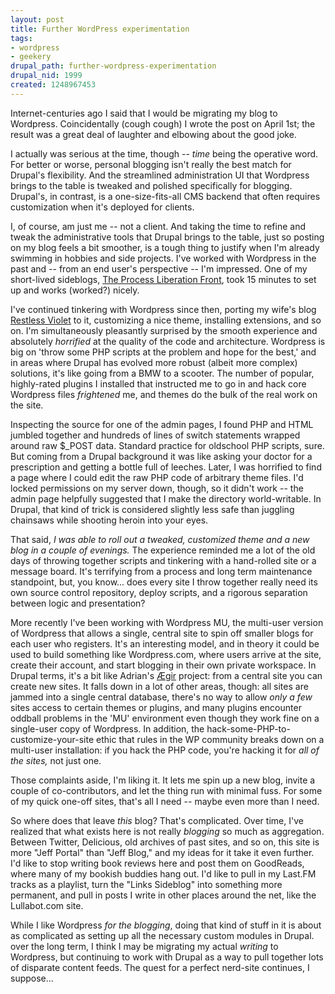 ```yaml
--- 
layout: post
title: Further WordPress experimentation
tags: 
- wordpress
- geekery
drupal_path: further-wordpress-experimentation
drupal_nid: 1999
created: 1248967453
---
```

Internet-centuries ago I said that I would be migrating my blog to Wordpress. Coincidentally (cough cough) I wrote the post on April 1st; the result was a great deal of laughter and elbowing about the good joke.

I actually was serious at the time, though -- <em>time</em> being the operative word. For better or worse, personal blogging isn't really the best match for Drupal's flexibility. And the streamlined administration UI that Wordpress brings to the table is tweaked and polished specifically for blogging. Drupal's, in contrast, is a one-size-fits-all CMS backend that often requires customization when it's deployed for clients.

I, of course, am just me -- not a client. And taking the time to refine and tweak the administrative tools that Drupal brings to the table, just so posting on my blog feels a bit smoother, is a tough thing to justify when I'm already swimming in hobbies and side projects. I've worked with Wordpress in the past and -- from an end user's perspective -- I'm impressed. One of my short-lived sideblogs, <a href="http://processliberation.org/">The Process Liberation Front</a>, took 15 minutes to set up and works (worked?) nicely.

I've continued tinkering with Wordpress since then, porting my wife's blog <a href="http://restlessviolet.com">Restless Violet</a> to it, customizing a nice theme, installing extensions, and so on. I'm simultaneously pleasantly surprised by the smooth experience and absolutely <em>horrified</em> at the quality of the code and architecture. Wordpress is big on 'throw some PHP scripts at the problem and hope for the best,' and in areas where Drupal has evolved more robust (albeit more complex) solutions, it's like going from a BMW to a scooter. The number of popular, highly-rated plugins I installed that instructed me to go in and hack core Wordpress files <em>frightened</em> me, and themes do the bulk of the real work on the site.

Inspecting the source for one of the admin pages, I found PHP and HTML jumbled together and hundreds of lines of switch statements wrapped around raw $_POST data. Standard practice for oldschool PHP scripts, sure. But coming from a Drupal background it was like asking your doctor for a prescription and getting a bottle full of leeches. Later, I was horrified to find a page where I could edit the raw PHP code of arbitrary theme files. I'd locked permissions on my server down, though, so it didn't work -- the admin page helpfully suggested that I make the directory world-writable. In Drupal, that kind of trick is considered slightly less safe than juggling chainsaws while shooting heroin into your eyes.

That said, <em>I was able to roll out a tweaked, customized theme and a new blog in a couple of evenings.</em> The experience reminded me a lot of the old days of throwing together scripts and tinkering with a hand-rolled site or a message board. It's terrifying from a process and long term maintenance standpoint, but, you know... does every site I throw together really need its own source control repository, deploy scripts, and a rigorous separation between logic and presentation?

More recently I've been working with Wordpress MU, the multi-user version of Wordpress that allows a single, central site to spin off smaller blogs for each user who registers. It's an interesting model, and in theory it could be used to build something like Wordpress.com, where users arrive at the site, create their account, and start blogging in their own private workspace. In Drupal terms, it's a bit like Adrian's <a href="http://groups.drupal.org/aegir-hosting-system">Ægir</a> project: from a central site you can create new sites. It falls down in a lot of other areas, though: all sites are jammed into a single central database, there's no way to allow <em>only a few</em> sites access to certain themes or plugins, and many plugins encounter oddball problems in the 'MU' environment even though they work fine on a single-user copy of Wordpress. In addition, the hack-some-PHP-to-customize-your-site ethic that rules in the WP community breaks down on a multi-user installation: if you hack the PHP code, you're hacking it for <em>all of the sites,</em> not just one.

Those complaints aside, I'm liking it. It lets me spin up a new blog, invite a couple of co-contributors, and let the thing run with minimal fuss. For some of my quick one-off sites, that's all I need -- maybe even more than I need.

So where does that leave <em>this</em> blog? That's complicated. Over time, I've realized that what exists here is not really <em>blogging</em> so much as aggregation. Between Twitter, Delicious, old archives of past sites, and so on, this site is more "Jeff Portal" than "Jeff Blog," and my ideas for it take it even further. I'd like to stop writing book reviews here and post them on GoodReads, where many of my bookish buddies hang out. I'd like to pull in my Last.FM tracks as a playlist, turn the "Links Sideblog" into something more permanent, and pull in posts I write in other places around the net, like the Lullabot.com site.

While I like Wordpress <em>for the blogging</em>, doing that kind of stuff in it is about as complicated as setting up all the necessary custom modules in Drupal. over the long term, I think I may be migrating my actual <em>writing</em> to Wordpress, but continuing to work with Drupal as a way to pull together lots of disparate content feeds. The quest for a perfect nerd-site continues, I suppose...
